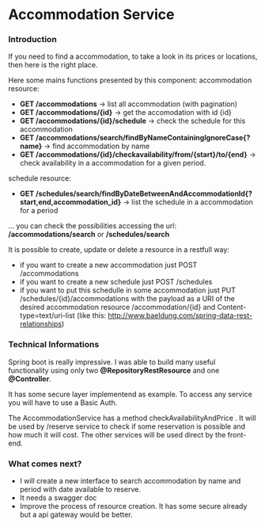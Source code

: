 # Accommodation Service

### Introduction
If you need to find a accommodation, to take a look in its prices or locations, then here is the right place.

Here some mains functions presented by this component:
accommodation resource:
 * **GET  /accommodations**  -> list all accommodation (with pagination)
 * **GET /accommodations/{id}**  ->  get the accomodation with id {id}
 * **GET /accommodations/{id}/schedule** -> check the schedule for this accommodation
 * **GET /accommodations/search/findByNameContainingIgnoreCase{?name}** -> find accommodation by name
 * **GET /accommodations/{id}/checkavailability/from/{start}/to/{end}** -> check availability in a accommodation for a given period.
 
schedule resource:
 * **GET /schedules/search/findByDateBetweenAndAccommodationId{?start,end,accommodation_id}** -> list the schedule in a accommodation for a period
 
... you can check the possibilities accessing the url: **/accommodations/search** or **/schedules/search**
 
It is possible to create, update or delete a resource in a restfull way: 
* if you want to create a new accommodation just POST /accommodations
* if you want to create a new schedule just POST /schedules
* if you want to put this schedulle in some accommodation just PUT /schedules/{id}/accommodations with the payload as a URI of the desired accommodation resource /accommodation/{id} and Content-type=text/uri-list (like this: http://www.baeldung.com/spring-data-rest-relationships)
 
 
### Technical Informations 
  
Spring boot is really impressive. I was able to build many useful functionality using only two **@RepositoryRestResource** and one **@Controller**.
 
It has some secure layer implementend as example. To access any service you will have to use a Basic Auth.

The AccommodationService has a method checkAvailabilityAndPrice . It will be used by /reserve service to check if some reservation is possible and how much it will cost. The other services will be used direct by the front-end.

### What comes next?
 * I will create a new interface to search accommodation by name and period with date available to reserve.
 * It needs a swagger doc
 * Improve the process of resource creation. It has some secure already but a api gateway would be better.
